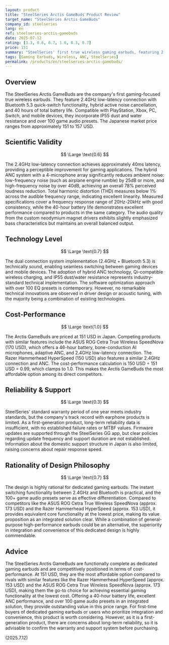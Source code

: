 ```yaml
---
layout: product
title: "SteelSeries Arctis GameBuds Product Review"
target_name: "SteelSeries Arctis GameBuds"
company_id: steelseries
lang: en
ref: steelseries-arctis-gamebuds
date: 2025-07-12
rating: [3.3, 0.6, 0.7, 1.0, 0.3, 0.7]
price: 151
summary: "SteelSeries' first true wireless gaming earbuds, featuring 2.4GHz and Bluetooth switching, ANC, and a 40-hour battery, with competitive pricing compared to rivals with similar features."
tags: [Gaming Earbuds, Wireless, ANC, SteelSeries]
permalink: /products/en/steelseries-arctis-gamebuds/
---
```


## Overview

The SteelSeries Arctis GameBuds are the company's first gaming-focused true wireless earbuds. They feature 2.4GHz low-latency connection with Bluetooth 5.3 quick-switch functionality, hybrid active noise cancellation, and 40 hours of total battery life. Compatible with PlayStation, Xbox, PC, Switch, and mobile devices, they incorporate IP55 dust and water resistance and over 100 game audio presets. The Japanese market price ranges from approximately 151 to 157 USD.

## Scientific Validity

$$ \Large \text{0.6} $$

The 2.4GHz low-latency connection achieves approximately 40ms latency, providing a perceptible improvement for gaming applications. The hybrid ANC system with a 4-microphone array significantly reduces ambient noise: low-frequency noise (such as airplane engine rumble) by 25dB or more, and high-frequency noise by over 40dB, achieving an overall 78% perceived loudness reduction. Total harmonic distortion (THD) measures below 1% across the audible frequency range, indicating excellent linearity. Measured specifications cover a frequency response range of 20Hz-20kHz with good consistency, while the 40-hour battery life demonstrates excellent performance compared to products in the same category. The audio quality from the custom neodymium magnet drivers exhibits slightly emphasized bass characteristics but maintains an overall balanced output.

## Technology Level

$$ \Large \text{0.7} $$

The dual connection system implementation (2.4GHz + Bluetooth 5.3) is technically sound, enabling seamless switching between gaming devices and mobile devices. The adoption of hybrid ANC technology, Qi-compatible wireless charging, and IP55 dust/water resistance represents industry-standard technical implementation. The software optimization approach with over 100 EQ presets is contemporary. However, no remarkable technical innovations are observed in driver design or acoustic tuning, with the majority being a combination of existing technologies.

## Cost-Performance

$$ \Large \text{1.0} $$

The Arctis GameBuds are priced at 151 USD in Japan. Competing products with similar features include the ASUS ROG Cetra True Wireless SpeedNova (170 USD), which offers a 46-hour battery, bone-conduction AI microphones, adaptive ANC, and 2.4GHz low-latency connection. The Razer Hammerhead HyperSpeed (150 USD) also features a similar 2.4GHz connection and ANC. The cost-performance calculation is 150 USD ÷ 151 USD = 0.99, which clamps to 1.0. This makes the Arctis GameBuds the most affordable option among its direct competitors.

## Reliability & Support

$$ \Large \text{0.3} $$

SteelSeries' standard warranty period of one year meets industry standards, but the company's track record with earphone products is limited. As a first-generation product, long-term reliability data is insufficient, with no established failure rates or MTBF values. Firmware updates are supported through the SteelSeries GG app, but clear policies regarding update frequency and support duration are not established. Information about the domestic support structure in Japan is also limited, raising concerns about repair response speed.

## Rationality of Design Philosophy

$$ \Large \text{0.7} $$

The design is highly rational for dedicated gaming earbuds. The instant switching functionality between 2.4GHz and Bluetooth is practical, and the 100+ game audio presets serve as effective differentiation. Compared to competitors like the ASUS ROG Cetra True Wireless SpeedNova (approx. 173 USD) and the Razer Hammerhead HyperSpeed (approx. 153 USD), it provides equivalent core functionality at the lowest price, making its value proposition as an integrated solution clear. While a combination of general-purpose high-performance earbuds could be an alternative, the superiority in integration and convenience of this dedicated design is highly commendable.

## Advice

The SteelSeries Arctis GameBuds are functionally complete as dedicated gaming earbuds and are competitively positioned in terms of cost-performance. At 151 USD, they are the most affordable option compared to rivals with similar features like the Razer Hammerhead HyperSpeed (approx. 153 USD) and the ASUS ROG Cetra True Wireless SpeedNova (approx. 173 USD), making them the go-to choice for achieving essential gaming functionality at the lowest cost. Offering a 40-hour battery life, excellent ANC performance, and over 100 game audio presets in an integrated solution, they provide outstanding value in this price range. For first-time buyers of dedicated gaming earbuds or users who prioritize integration and convenience, this product is worth considering. However, as it is a first-generation product, there are concerns about long-term reliability, so it is advisable to confirm the warranty and support system before purchasing.

(2025.7.12)